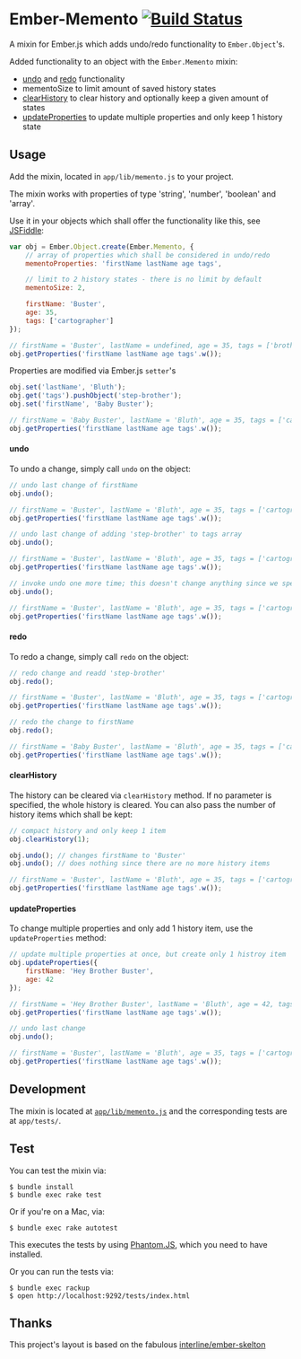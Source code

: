 Ember-Memento [![Build Status](https://secure.travis-ci.org/pangratz/ember-memento.png)](http://travis-ci.org/pangratz/ember-memento)
==============

A mixin for Ember.js which adds undo/redo functionality to `Ember.Object`'s.

Added functionality to an object with the `Ember.Memento` mixin:

* [undo](#undo) and [redo](#redo) functionality
* mementoSize to limit amount of saved history states
* [clearHistory](#clearhistory) to clear history and optionally keep a given amount of states
* [updateProperties](#updateproperties) to update multiple properties and only keep 1 history state

Usage
-----

Add the mixin, located in `app/lib/memento.js` to your project.

The mixin works with properties of type 'string', 'number', 'boolean' and 'array'.

Use it in your objects which shall offer the functionality like this, see [JSFiddle](http://jsfiddle.net/pangratz666/Dbvhe/):

```javascript
var obj = Ember.Object.create(Ember.Memento, {
    // array of properties which shall be considered in undo/redo
    mementoProperties: 'firstName lastName age tags',

    // limit to 2 history states - there is no limit by default
    mementoSize: 2,

    firstName: 'Buster',
    age: 35,
    tags: ['cartographer']
});

// firstName = 'Buster', lastName = undefined, age = 35, tags = ['brother', 'cartographer']
obj.getProperties('firstName lastName age tags'.w());
```

Properties are modified via Ember.js `setter`'s

```javascript
obj.set('lastName', 'Bluth');
obj.get('tags').pushObject('step-brother');
obj.set('firstName', 'Baby Buster');

// firstName = 'Baby Buster', lastName = 'Bluth', age = 35, tags = ['cartographer', 'step-brother']
obj.getProperties('firstName lastName age tags'.w());
```

#### undo

To undo a change, simply call `undo` on the object:

```javascript
// undo last change of firstName
obj.undo();

// firstName = 'Buster', lastName = 'Bluth', age = 35, tags = ['cartographer', 'step-brother']
obj.getProperties('firstName lastName age tags'.w());

// undo last change of adding 'step-brother' to tags array
obj.undo();

// firstName = 'Buster', lastName = 'Bluth', age = 35, tags = ['cartographer']
obj.getProperties('firstName lastName age tags'.w());

// invoke undo one more time; this doesn't change anything since we specified mementoSize = 2
obj.undo();

// firstName = 'Buster', lastName = 'Bluth', age = 35, tags = ['cartographer']
obj.getProperties('firstName lastName age tags'.w());
```

#### redo

To redo a change, simply call `redo` on the object:

```javascript
// redo change and readd 'step-brother'
obj.redo();

// firstName = 'Buster', lastName = 'Bluth', age = 35, tags = ['cartographer', 'step-brother']
obj.getProperties('firstName lastName age tags'.w());

// redo the change to firstName
obj.redo();

// firstName = 'Baby Buster', lastName = 'Bluth', age = 35, tags = ['cartographer', 'step-brother']
obj.getProperties('firstName lastName age tags'.w());
```

#### clearHistory

The history can be cleared via `clearHistory` method. If no parameter is specified, the whole history is cleared. You can also pass the number of history items which shall be kept:

```javascript
// compact history and only keep 1 item
obj.clearHistory(1);

obj.undo(); // changes firstName to 'Buster'
obj.undo(); // does nothing since there are no more history items

// firstName = 'Buster', lastName = 'Bluth', age = 35, tags = ['cartographer', 'step-brother']
obj.getProperties('firstName lastName age tags'.w());
```

#### updateProperties

To change multiple properties and only add 1 history item, use the `updateProperties` method:

```javascript
// update multiple properties at once, but create only 1 histroy item
obj.updateProperties({
    firstName: 'Hey Brother Buster',
    age: 42
});

// firstName = 'Hey Brother Buster', lastName = 'Bluth', age = 42, tags = ['cartographer', 'step-brother']
obj.getProperties('firstName lastName age tags'.w());

// undo last change
obj.undo();

// firstName = 'Buster', lastName = 'Bluth', age = 35, tags = ['cartographer', 'step-brother']
obj.getProperties('firstName lastName age tags'.w());
```

Development
-----------

The mixin is located at [`app/lib/memento.js`](https://github.com/pangratz/ember-memento/blob/master/app/lib/memento.js) and the corresponding tests are at `app/tests/`.

Test
----

You can test the mixin via:

    $ bundle install 
    $ bundle exec rake test

Or if you're on a Mac, via:

    $ bundle exec rake autotest

This executes the tests by using [Phantom.JS](http://www.phantomjs.org/), which you need to have installed.

Or you can run the tests via:

    $ bundle exec rackup
    $ open http://localhost:9292/tests/index.html


Thanks
------

This project's layout is based on the fabulous [interline/ember-skelton](https://github.com/interline/ember-skeleton)